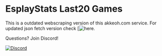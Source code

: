 # EsplayStats Last20 Games

This is a outdated webscraping version of this akkeoh.com service. For updated json fetch version check [![here.](https://github.com/apefhy/esplay_stats_widget)

Questions? Join Discord!

[![Discord](https://discordapp.com/api/guilds/384038342062243840/widget.png?style=banner2)](https://discord.gg/VtQY2b3rfz)
